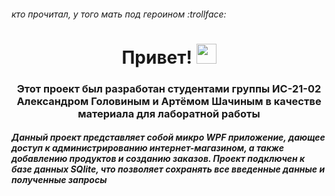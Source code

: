 ###### кто прочитал, у того мать под героином :trollface:
<h1 align="center"> Привет! </a> 
<img src="https://github.com/blackcater/blackcater/raw/main/images/Hi.gif" height="32"/></h1>
<h3 align="center">Этот проект был разработан студентами группы ИС-21-02 Александром Головиным и Артёмом Шачиным  в качестве материала для лаборатной работы </h3>


<h5 align="left">Данный проект представляет собой микро WPF приложение, дающее доступ к администрированию интернет-магазином, а также добавлению продуктов и созданию заказов. Проект подключен к базе данных SQlite, что позволяет сохранять все введенные данные и полученные запросы</h5>
